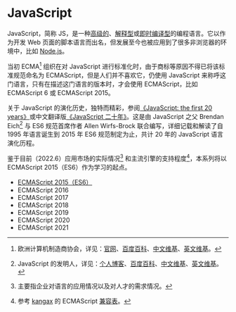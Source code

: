 # JavaScript

JavaScript，简称 JS，是一种[高级的](../术语表/高级语言.md)、[解释型](../术语表/解释型语言.md)或[即时编译型](../术语表/即时编译型语言.md)的编程语言。它以作为开发 Web 页面的脚本语言而出名，但发展至今也被应用到了很多非浏览器的环境中，比如 [Node.js](../Node.js)。

当初 ECMA[^ecma] 组织在对 JavaScript 进行标准化时，由于商标等原因不得已将该标准规范命名为 ECMAScript，但是人们并不喜欢它，仍使用 JavaScript 来称呼这门语言，只有在描述这门语言的版本时，才会使用 ECMAScript，比如 ECMAScript 6 或 ECMAScript 2015。

关于 JavaScript 的演化历史，独特而精彩，参阅[《JavaScript: the first 20 years》](https://dl.acm.org/doi/10.1145/3386327)或中文翻译版[《JavaScript 二十年》](https://cn.history.js.org/)。这是由 JavaScript 之父 Brendan Eich[^brendaneich] 与 ES6 规范首席作者 Allen Wirfs-Brock 联合编写，详细记载和解读了自 1995 年语言诞生到 2015 年 ES6 规范制定为止，共计 20 年的 JavaScript 语言演化历程。

鉴于目前（2022.6）应用市场的实际情况[^req] 和主流引擎的支持程度[^compat]，本系列将以 ECMAScript 2015（ES6）作为学习的起点。

- [ECMAScript 2015（ES6）](./ECMAScript2015)
- ECMAScript 2016
- ECMAScript 2017
- ECMAScript 2018
- ECMAScript 2019
- ECMAScript 2020
- ECMAScript 2021

[^ecma]: 欧洲计算机制造商协会，详见：[官网](https://www.ecma-international.org/)、[百度百科](https://baike.baidu.com/item/欧洲计算机制造商协会?fromtitle=ECMA&fromid=1499618)、[中文维基](https://zh.wikipedia.org/wiki/Ecma国际)、[英文维基](https://en.wikipedia.org/wiki/Ecma_International)。
[^brendaneich]: JavaScript 的发明人，详见：[个人博客](https://brendaneich.com/)、[百度百科](https://baike.baidu.com/item/布兰登·艾奇?fromtitle=Brendan+Eich&fromid=561441)、[中文维基](https://zh.wikipedia.org/wiki/布蘭登·艾克)、[英文维基](https://en.wikipedia.org/wiki/Brendan_Eich)。
[^req]: 主要指企业对语言的应用情况以及对人才的需求情况。
[^compat]: 参考 [kangax](https://github.com/kangax) 的 ECMAScript [兼容表](https://kangax.github.io/compat-table)。
